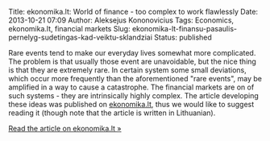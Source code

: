 Title: ekonomika.lt: World of finance - too complex to work flawlessly
Date: 2013-10-21 07:09
Author: Aleksejus Kononovicius
Tags: Economics, ekonomika.lt, financial markets
Slug: ekonomika-lt-finansu-pasaulis-pernelyg-sudetingas-kad-veiktu-sklandziai
Status: published

Rare
events tend to make our everyday lives somewhat more complicated. The
problem is that usually those event are unavoidable, but the nice thing
is that they are extremely rare. In certain system some small
deviations, which occur more frequently than the aforementioned "rare
events", may be amplified in a way to cause a catastrophe. The financial
markets are on of such systems - they are intrinsically highly complex.
The article developing these ideas was published on
[ekonomika.lt](http://www.ekonomika.lt/naujiena/finansu-pasaulis-pernelyg-sudetingas-kad-veiktu-sklandziai-43427.html),
thus we would like to suggest reading it (though note that the article
is written in Lithuanian).

[Read the article on ekonomika.lt
»](http://www.ekonomika.lt/naujiena/finansu-pasaulis-pernelyg-sudetingas-kad-veiktu-sklandziai-43427.html)
